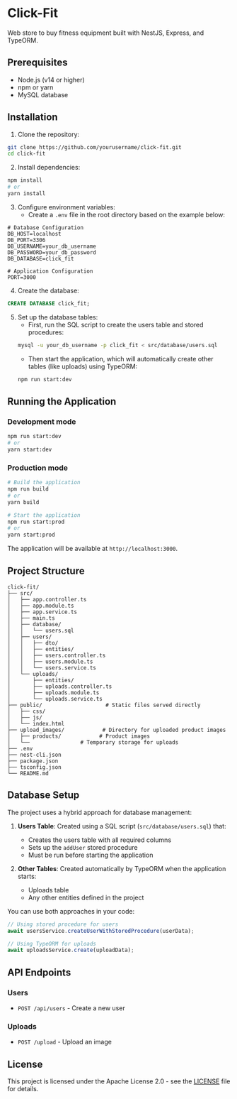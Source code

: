# Click-Fit

Web store to buy fitness equipment built with NestJS, Express, and TypeORM.

## Prerequisites

- Node.js (v14 or higher)
- npm or yarn
- MySQL database

## Installation

1. Clone the repository:
```bash
git clone https://github.com/yourusername/click-fit.git
cd click-fit
```

2. Install dependencies:
```bash
npm install
# or
yarn install
```

3. Configure environment variables:
   - Create a `.env` file in the root directory based on the example below:
```
# Database Configuration
DB_HOST=localhost
DB_PORT=3306
DB_USERNAME=your_db_username
DB_PASSWORD=your_db_password
DB_DATABASE=click_fit

# Application Configuration
PORT=3000
```

4. Create the database:
```sql
CREATE DATABASE click_fit;
```

5. Set up the database tables:
   - First, run the SQL script to create the users table and stored procedures:
   ```bash
   mysql -u your_db_username -p click_fit < src/database/users.sql
   ```
   - Then start the application, which will automatically create other tables (like uploads) using TypeORM:
   ```bash
   npm run start:dev
   ```

## Running the Application

### Development mode
```bash
npm run start:dev
# or
yarn start:dev
```

### Production mode
```bash
# Build the application
npm run build
# or
yarn build

# Start the application
npm run start:prod
# or
yarn start:prod
```

The application will be available at `http://localhost:3000`.

## Project Structure

```
click-fit/
├── src/
│   ├── app.controller.ts
│   ├── app.module.ts
│   ├── app.service.ts
│   ├── main.ts
│   ├── database/
│   │   └── users.sql
│   ├── users/
│   │   ├── dto/
│   │   ├── entities/
│   │   ├── users.controller.ts
│   │   ├── users.module.ts
│   │   └── users.service.ts
│   └── uploads/
│       ├── entities/
│       ├── uploads.controller.ts
│       ├── uploads.module.ts
│       └── uploads.service.ts
├── public/                    # Static files served directly
│   ├── css/
│   ├── js/
│   └── index.html
├── upload_images/            # Directory for uploaded product images
│   ├── products/            # Product images
│   └──                # Temporary storage for uploads
├── .env
├── nest-cli.json
├── package.json
├── tsconfig.json
└── README.md
```

## Database Setup

The project uses a hybrid approach for database management:

1. **Users Table**: Created using a SQL script (`src/database/users.sql`) that:
   - Creates the users table with all required columns
   - Sets up the `addUser` stored procedure
   - Must be run before starting the application

2. **Other Tables**: Created automatically by TypeORM when the application starts:
   - Uploads table
   - Any other entities defined in the project

You can use both approaches in your code:
```typescript
// Using stored procedure for users
await usersService.createUserWithStoredProcedure(userData);

// Using TypeORM for uploads
await uploadsService.create(uploadData);
```

## API Endpoints

### Users
- `POST /api/users` - Create a new user

### Uploads
- `POST /upload` - Upload an image

## License

This project is licensed under the Apache License 2.0 - see the [LICENSE](LICENSE) file for details.
